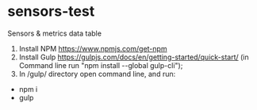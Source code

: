 # sensors-test
Sensors &amp; metrics data table

1. Install NPM https://www.npmjs.com/get-npm
2. Install Gulp https://gulpjs.com/docs/en/getting-started/quick-start/ (in Command line run "npm install --global gulp-cli");
3. In /gulp/ directory open command line, and run:
 - npm i
 - gulp
